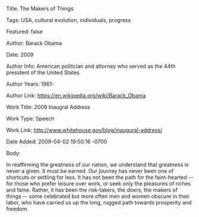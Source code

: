 Title:  The Makers of Things

Tags:   USA, cultural evolution, individuals, progress

Featured: false

Author: Barack Obama

Date:   2009

Author Info: American politician and attorney who served as the 44th president of the United States

Author Years: 1961-

Author Link: https://en.wikipedia.org/wiki/Barack_Obama

Work Title: 2009 Inaugral Address

Work Type: Speech

Work Link: http://www.whitehouse.gov/blog/inaugural-address/

Date Added: 2009-04-02 19:50:16 -0700

Body: 

In reaffirming the greatness of our nation, we understand that greatness is never a given. It must be earned. Our journey has never been one of shortcuts or settling for less. It has not been the path for the faint-hearted -- for those who prefer leisure over work, or seek only the pleasures of riches and fame. Rather, it has been the risk-takers, the doers, the makers of things -- some celebrated but more often men and women obscure in their labor, who have carried us up the long, rugged path towards prosperity and freedom.

